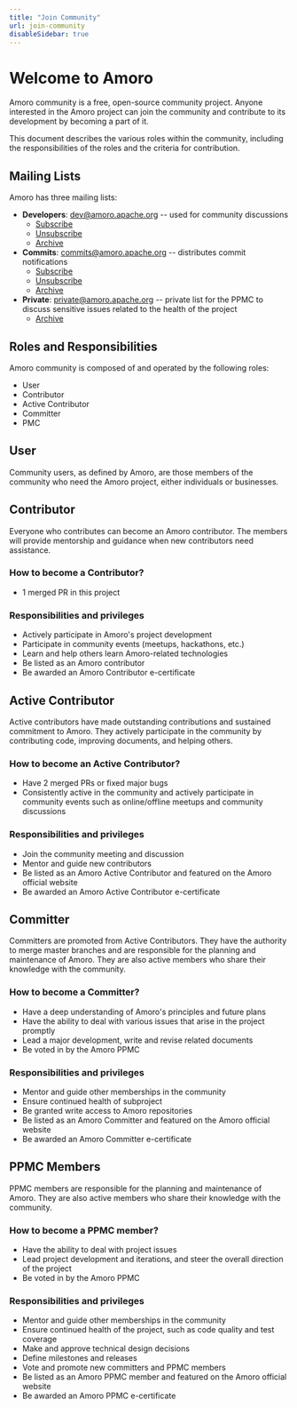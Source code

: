 ```yaml
---
title: "Join Community"
url: join-community
disableSidebar: true
---
```


# Welcome to Amoro
Amoro community is a free, open-source community project. 
Anyone interested in the Amoro project can join the community and contribute to its development by becoming a part of it.

This document describes the various roles within the community, including the responsibilities of the roles and the criteria for contribution.

## Mailing Lists
Amoro has three mailing lists:
- **Developers**: <dev@amoro.apache.org>  -- used for community discussions
  - [Subscribe](mailto:dev-subscribe@amoro.apache.org)
  - [Unsubscribe](mailto:dev-unsubscribe@amoro.apache.org)
  - [Archive](https://lists.apache.org/list.html?dev@amoro.apache.org)
- **Commits**: <commits@amoro.apache.org> -- distributes commit notifications
  - [Subscribe](mailto:commits-subscribe@amoro.apache.org)
  - [Unsubscribe](mailto:commits-unsubscribe@amoro.apache.org)
  - [Archive](https://lists.apache.org/list.html?commits@amoro.apache.org)
- **Private**: <private@amoro.apache.org> -- private list for the PPMC to discuss sensitive issues related to the health of the project
  - [Archive](https://lists.apache.org/list.html?private@amoro.apache.org)

## Roles and Responsibilities
Amoro community is composed of and operated by the following roles:
- User
- Contributor
- Active Contributor
- Committer
- PMC

## User 

Community users, as defined by Amoro, are those members of the community who need the Amoro project, either individuals or businesses.

## Contributor 
Everyone who contributes can become an Amoro contributor. The members will provide mentorship and guidance when new contributors need assistance.
### How to become a Contributor?
- 1 merged PR in this project
### Responsibilities and privileges
- Actively participate in Amoro's  project development
- Participate in community events (meetups, hackathons, etc.)
- Learn and help others learn Amoro-related technologies
- Be listed as an Amoro contributor
- Be awarded an Amoro Contributor e-certificate

## Active Contributor
Active contributors have made outstanding contributions and sustained commitment to Amoro. They actively participate in the community by contributing code, improving documents, and helping others.
### How to become an Active Contributor?
- Have 2 merged PRs or fixed major bugs
- Consistently active in the community and actively participate in community events such as online/offline meetups and community discussions
### Responsibilities and privileges
- Join the community meeting and discussion
- Mentor and guide new contributors
- Be listed as an Amoro Active Contributor and featured on the Amoro official website
- Be awarded an Amoro Active Contributor e-certificate

## Committer
Committers are promoted from Active Contributors. They have the authority to merge master branches and are responsible for the planning and maintenance of Amoro. They are also active members who share their knowledge with the community.
### How to become a Committer?
- Have a deep understanding of Amoro's principles and future plans
- Have the ability to deal with various issues that arise in the project promptly
- Lead a major development, write and revise related documents
- Be voted in by the Amoro PPMC
### Responsibilities and privileges
- Mentor and guide other memberships in the community
- Ensure continued health of subproject
- Be granted write access to Amoro repositories
- Be listed as an Amoro Committer and featured on the Amoro official website
- Be awarded an Amoro Committer e-certificate

## PPMC Members
PPMC members are responsible for the planning and maintenance of Amoro. They are also active members who share their knowledge with the community.

### How to become a PPMC member?
- Have the ability to deal with project issues
- Lead project development and iterations, and steer the overall direction of the project
- Be voted in by the Amoro PPMC
### Responsibilities and privileges
- Mentor and guide other memberships in the community
- Ensure continued health of the project, such as code quality and test coverage
- Make and approve technical design decisions
- Define milestones and releases
- Vote and promote new committers and PPMC members
- Be listed as an Amoro PPMC member and featured on the Amoro official website
- Be awarded an Amoro PPMC e-certificate
